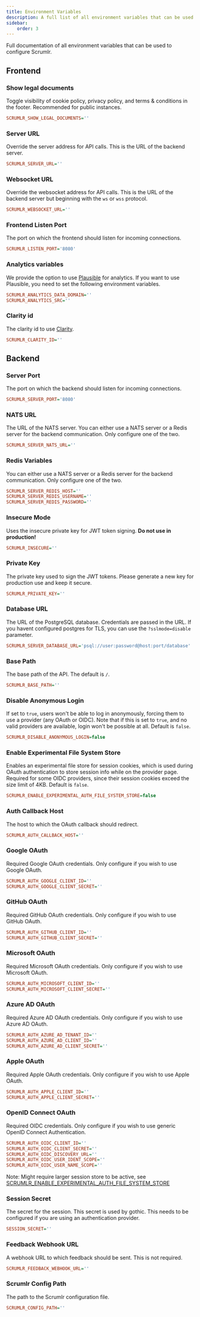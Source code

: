 ```yaml
---
title: Environment Variables
description: A full list of all environment variables that can be used to configure Scrumlr.
sidebar:
    order: 3
---
```


Full documentation of all environment variables that can be used to configure Scrumlr.

## Frontend

### Show legal documents

Toggle visibility of cookie policy, privacy policy, and terms & conditions in the footer.
Recommended for public instances.

```ini
SCRUMLR_SHOW_LEGAL_DOCUMENTS=''
```

### Server URL

Override the server address for API calls. This is the URL of the backend server.

```ini
SCRUMLR_SERVER_URL=''
```

### Websocket URL

Override the websocket address for API calls. This is the URL of the backend server but beginning with the `ws` or `wss`
protocol.

```ini
SCRUMLR_WEBSOCKET_URL=''
```

### Frontend Listen Port

The port on which the frontend should listen for incoming connections.

```ini
SCRUMLR_LISTEN_PORT='8080'
```

### Analytics variables

We provide the option to use [Plausible](https://plausible.io) for analytics. If you want to use Plausible, you need to
set the following environment variables.

```ini
SCRUMLR_ANALYTICS_DATA_DOMAIN=''
SCRUMLR_ANALYTICS_SRC=''
```

### Clarity id

The clarity id to use [Clarity](https://clarity.microsoft.com/).

```ini
SCRUMLR_CLARITY_ID=''
```

## Backend

### Server Port

The port on which the backend should listen for incoming connections.

```ini
SCRUMLR_SERVER_PORT='8080'
```

### NATS URL

The URL of the NATS server.
You can either use a NATS server or a Redis server for the backend communication.
Only configure one of the two.

```ini
SCRUMLR_SERVER_NATS_URL=''
```

### Redis Variables

You can either use a NATS server or a Redis server for the backend communication.
Only configure one of the two.

```ini
SCRUMLR_SERVER_REDIS_HOST=''
SCRUMLR_SERVER_REDIS_USERNAME=''
SCRUMLR_SERVER_REDIS_PASSWORD=''
```

### Insecure Mode

Uses the insecure private key for JWT token signing.
**Do not use in production!**

```ini
SCRUMLR_INSECURE=''
```

### Private Key

The private key used to sign the JWT tokens.
Please generate a new key for production use and keep it secure.

```ini
SCRUMLR_PRIVATE_KEY=''
```

### Database URL

The URL of the PostgreSQL database.
Credentials are passed in the URL.
If you havent configured postgres for TLS, you can use the `?sslmode=disable` parameter.

```ini
SCRUMLR_SERVER_DATABASE_URL='psql://user:password@host:port/database'
```

### Base Path

The base path of the API. The default is `/`.

```ini
SCRUMLR_BASE_PATH=''
```

### Disable Anonymous Login

If set to `true`, users won't be able to log in anonymously, forcing them to use a provider (any OAuth or OIDC).
Note that if this is set to `true`, and no valid providers are available, login won't be possible at all.
Default is `false`.

```ini
SCRUMLR_DISABLE_ANONYMOUS_LOGIN=false
```

### Enable Experimental File System Store

Enables an experimental file store for session cookies, which is used during OAuth authentication to store session info
while on the provider page.
Required for some OIDC providers, since their session cookies exceed the size limit of 4KB.
Default is `false`.

```ini
SCRUMLR_ENABLE_EXPERIMENTAL_AUTH_FILE_SYSTEM_STORE=false
```

### Auth Callback Host

The host to which the OAuth callback should redirect.

```ini
SCRUMLR_AUTH_CALLBACK_HOST=''
```

### Google OAuth

Required Google OAuth credentials.
Only configure if you wish to use Google OAuth.

```ini
SCRUMLR_AUTH_GOOGLE_CLIENT_ID=''
SCRUMLR_AUTH_GOOGLE_CLIENT_SECRET=''
```

### GitHub OAuth

Required GitHub OAuth credentials.
Only configure if you wish to use GitHub OAuth.

```ini
SCRUMLR_AUTH_GITHUB_CLIENT_ID=''
SCRUMLR_AUTH_GITHUB_CLIENT_SECRET=''
```

### Microsoft OAuth

Required Microsoft OAuth credentials.
Only configure if you wish to use Microsoft OAuth.

```ini
SCRUMLR_AUTH_MICROSOFT_CLIENT_ID=''
SCRUMLR_AUTH_MICROSOFT_CLIENT_SECRET=''
```

### Azure AD OAuth

Required Azure AD OAuth credentials.
Only configure if you wish to use Azure AD OAuth.

```ini
SCRUMLR_AUTH_AZURE_AD_TENANT_ID=''
SCRUMLR_AUTH_AZURE_AD_CLIENT_ID=''
SCRUMLR_AUTH_AZURE_AD_CLIENT_SECRET=''
```

### Apple OAuth

Required Apple OAuth credentials.
Only configure if you wish to use Apple OAuth.

```ini
SCRUMLR_AUTH_APPLE_CLIENT_ID=''
SCRUMLR_AUTH_APPLE_CLIENT_SECRET=''
```

### OpenID Connect OAuth

Required OIDC credentials.
Only configure if you wish to use generic OpenID Connect Authentication.

```ini
SCRUMLR_AUTH_OIDC_CLIENT_ID=''
SCRUMLR_AUTH_OIDC_CLIENT_SECRET=''
SCRUMLR_AUTH_OIDC_DISCOVERY_URL=''
SCRUMLR_AUTH_OIDC_USER_IDENT_SCOPE=''
SCRUMLR_AUTH_OIDC_USER_NAME_SCOPE=''
```

Note: Might require larger session store to be active, see [SCRUMLR_ENABLE_EXPERIMENTAL_AUTH_FILE_SYSTEM_STORE](#enable-experimental-file-system-store)

### Session Secret

The secret for the session. This secret is used by gothic.
This needs to be configured if you are using an authentication provider.

```ini
SESSION_SECRET=''
```

### Feedback Webhook URL

A webhook URL to which feedback should be sent.
This is not required.

```ini
SCRUMLR_FEEDBACK_WEBHOOK_URL=''
```

### Scrumlr Config Path

The path to the Scrumlr configuration file.

```ini
SCRUMLR_CONFIG_PATH=''
```

